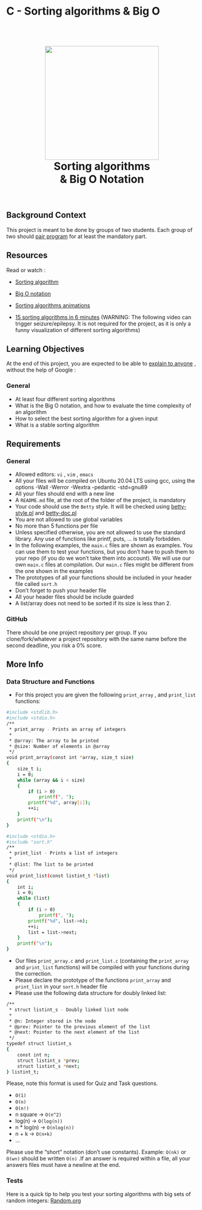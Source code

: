 # C - Sorting algorithms & Big O

<br>

<h1 align="center"><img src="https://i.imgur.com/W3wtc8D.jpg" width='300'><br>Sorting algorithms<br>& Big O Notation</h1>

<br>

## Background Context

This project is meant to be done by groups of two students. Each group of two should  [pair program](https://intranet.hbtn.io/rltoken/QcXizPyNa4DTAMLNzCwdHg) 
for at least the mandatory part.

## Resources

Read or watch :

* [Sorting algorithm](https://intranet.hbtn.io/rltoken/tmzgO7xhCpNgPUxVhLKibw) 

* [Big O notation](https://intranet.hbtn.io/rltoken/XrLMaOhUMHfwsFEz15TVow) 

* [Sorting algorithms animations](https://intranet.hbtn.io/rltoken/kJ7rgWoqdLnxSnSEoAiFCQ) 

* [15 sorting algorithms in 6 minutes](https://intranet.hbtn.io/rltoken/RdvoGNMTJ6Hq34aJ_HmCqA) 
 (WARNING: The following video can trigger seizure/epilepsy. It is not required for the project, as it is only a funny visualization of different sorting algorithms)

## Learning Objectives

At the end of this project, you are expected to be able to  [explain to anyone](https://intranet.hbtn.io/rltoken/NwGzC3ck-xCcOmVIIbZn9Q) 
 ,  without the help of Google :

### General

* At least four different sorting algorithms
* What is the Big O notation, and how to evaluate the time complexity of an algorithm
* How to select the best sorting algorithm for a given input
* What is a stable sorting algorithm

## Requirements

### General

* Allowed editors:  ` vi ` ,  ` vim ` ,  ` emacs ` 
* All your files will be compiled on Ubuntu 20.04 LTS using gcc, using the options -Wall -Werror -Wextra -pedantic -std=gnu89
* All your files should end with a new line
* A  ` README.md `  file, at the root of the folder of the project, is mandatory
* Your code should use the  ` Betty `  style. It will be checked using [betty-style.pl](https://github.com/holbertonschool/Betty/blob/master/betty-style.pl) 
 and [betty-doc.pl](https://github.com/holbertonschool/Betty/blob/master/betty-doc.pl)
* You are not allowed to use global variables
* No more than 5 functions per file
* Unless specified otherwise, you are not allowed to use the standard library. Any use of functions like printf, puts, … is totally forbidden.
* In the following examples, the  ` main.c `  files are shown as examples. You can use them to test your functions, but you don’t have to push them to your repo (if you do we won’t take them into account). We will use our own  ` main.c `  files at compilation. Our  ` main.c `  files might be different from the one shown in the examples
* The prototypes of all your functions should be included in your header file called  ` sort.h ` 
* Don’t forget to push your header file
* All your header files should be include guarded
* A list/array does not need to be sorted if its size is less than 2.

### GitHub

There should be one project repository per group. If you clone/fork/whatever a project repository with the same name before the second deadline, you risk a 0% score.

## More Info

### Data Structure and Functions

* For this project you are given the following  ` print_array ` , and  ` print_list `  functions:

```bash
#include <stdlib.h>
#include <stdio.h>
/**
 * print_array - Prints an array of integers
 *
 * @array: The array to be printed
 * @size: Number of elements in @array
 */
void print_array(const int *array, size_t size)
{
    size_t i;
    i = 0;
    while (array && i < size)
    {
        if (i > 0)
            printf(", ");
        printf("%d", array[i]);
        ++i;
    }
    printf("\n");
}
```

```bash
#include <stdio.h>
#include "sort.h"
/**
 * print_list - Prints a list of integers
 *
 * @list: The list to be printed
 */
void print_list(const listint_t *list)
{
    int i;
    i = 0;
    while (list)
    {
        if (i > 0)
            printf(", ");
        printf("%d", list->n);
        ++i;
        list = list->next;
    }
    printf("\n");
}
```

* Our files  ` print_array.c `  and  ` print_list.c `  (containing the  ` print_array `  and  ` print_list `  functions) will be compiled with your functions during the correction.
* Please declare the prototype of the functions  ` print_array `  and  ` print_list `  in your  ` sort.h `  header file
* Please use the following data structure for doubly linked list:

```bash
/**
 * struct listint_s - Doubly linked list node
 *
 * @n: Integer stored in the node
 * @prev: Pointer to the previous element of the list
 * @next: Pointer to the next element of the list
 */
typedef struct listint_s
{
    const int n;
    struct listint_s *prev;
    struct listint_s *next;
} listint_t;
```

Please, note this format is used for Quiz and Task questions.

*  ` O(1) ` 
*  ` O(n) ` 
*  ` O(n!) ` 
* n square ->  ` O(n^2) ` 
* log(n) ->  ` O(log(n)) ` 
* n * log(n) ->  ` O(nlog(n)) ` 
* n + k ->  ` O(n+k) ` 
* …

Please use the “short” notation (don’t use constants). Example:   ` O(nk) `   or   ` O(wn) `   should be written   ` O(n) `  .If an answer is required within a file, all your answers files must have a newline at the end.

### Tests

Here is a quick tip to help you test your sorting algorithms with big sets of random integers:  [Random.org](https://intranet.hbtn.io/rltoken/KkFXByKWf55lTK32JnY62w)
